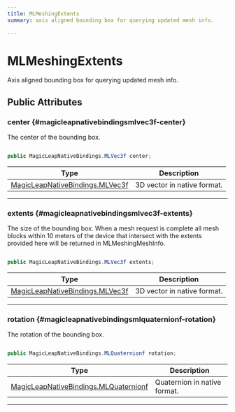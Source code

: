 ```yaml
---
title: MLMeshingExtents
summary: axis aligned bounding box for querying updated mesh info. 

---
```


# MLMeshingExtents




Axis aligned bounding box for querying updated mesh info.   





## Public Attributes

### center {#magicleapnativebindingsmlvec3f-center}

The center of the bounding box. 

```csharp

public MagicLeapNativeBindings.MLVec3f center;

```

| Type | Description  | 
|--|--|
| [MagicLeapNativeBindings.MLVec3f](/versioned_docs/version-02-Aug-2023/unity-api/api/UnityEngine.XR.MagicLeap.Native/MagicLeapNativeBindings/UnityEngine.XR.MagicLeap.Native.MagicLeapNativeBindings.MLVec3f.md) | 3D vector in native format.  |





-----------

### extents {#magicleapnativebindingsmlvec3f-extents}

The size of the bounding box. When a mesh request is complete all mesh blocks within 10 meters of the device that intersect with the extents provided here will be returned in MLMeshingMeshInfo. 

```csharp

public MagicLeapNativeBindings.MLVec3f extents;

```

| Type | Description  | 
|--|--|
| [MagicLeapNativeBindings.MLVec3f](/versioned_docs/version-02-Aug-2023/unity-api/api/UnityEngine.XR.MagicLeap.Native/MagicLeapNativeBindings/UnityEngine.XR.MagicLeap.Native.MagicLeapNativeBindings.MLVec3f.md) | 3D vector in native format.  |





-----------

### rotation {#magicleapnativebindingsmlquaternionf-rotation}

The rotation of the bounding box. 

```csharp

public MagicLeapNativeBindings.MLQuaternionf rotation;

```

| Type | Description  | 
|--|--|
| [MagicLeapNativeBindings.MLQuaternionf](/versioned_docs/version-02-Aug-2023/unity-api/api/UnityEngine.XR.MagicLeap.Native/MagicLeapNativeBindings/UnityEngine.XR.MagicLeap.Native.MagicLeapNativeBindings.MLQuaternionf.md) | Quaternion in native format.  |





-----------


